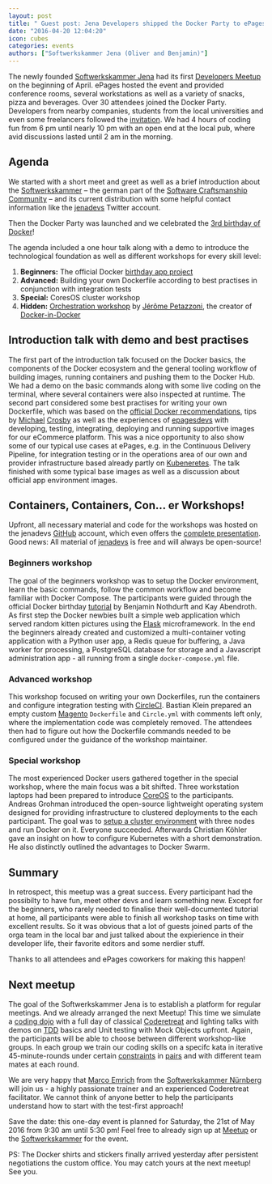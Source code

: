 ```yaml
---
layout: post
title: " Guest post: Jena Developers shipped the Docker Party to ePages!"
date: "2016-04-20 12:04:20"
icon: cubes
categories: events
authors: ["Softwerkskammer Jena (Oliver and Benjamin)"]
---
```


The newly founded [Softwerkskammer Jena](https://www.softwerkskammer.org/groups/jena) had its first [Developers Meetup](www.meetup.com/jenadevs) on the beginning of April.
ePages hosted the event and provided conference rooms, several workstations as well as a variety of snacks, pizza and beverages. Over 30 attendees joined the Docker Party. Developers from nearby companies, students from the local universities and even some freelancers followed the [invitation](https://github.com/jenadevs/jenadevs-meetup-001-docker-party/blob/master/orga/Softwerkskammer_Jena_Developers_Meetup_001_Docker_Party.pdf). We had 4 hours of coding fun from 6 pm until nearly 10 pm with an open end at the local pub, where avid discussions lasted until 2 am in the morning.

## Agenda

We started with a short meet and greet as well as a brief introduction about the [Softwerkskammer](softwerkskammer.org) – the german part of the [Software Craftsmanship Community](http://manifesto.softwarecraftsmanship.org) – and its current distribution with some helpful contact information like the [jenadevs](https://twitter.com/jenadevs) Twitter account.

Then the Docker Party was launched and we celebrated the [3rd birthday of Docker](https://www.docker.com/community/docker-birthday-3)!

The agenda included a one hour talk along with a demo to introduce the technological foundation as well as different workshops for every skill level:

  1. **Beginners:** The official Docker [birthday app project](https://github.com/jenadevs/docker-birthday-3)
  2. **Advanced:** Building your own Dockerfile according to best practises in conjunction with integration tests 
  3. **Special:** CoresOS cluster workshop
  4. **Hidden:** [Orchestration workshop](https://github.com/jenadevs/orchestration-workshop) by [Jérôme Petazzoni](https://twitter.com/jpetazzo), the creator of [Docker-in-Docker](https://github.com/jpetazzo/dind) 

## Introduction talk with demo and best practises

The first part of the introduction talk focused on the Docker basics, the components of the Docker ecosystem and the general tooling workflow of building images, running containers and pushing them to the Docker Hub.
We had a demo on the basic commands along with some live coding on the terminal, where several containers were also inspected at runtime.
The second part considered some best practises for writing your own Dockerfile, which was based on the [official Docker recommendations](https://docs.docker.com/engine/userguide/eng-image/dockerfile_best-practices), tips by [Michael](http://crosbymichael.com/dockerfile-best-practices.html) [Crosby](http://crosbymichael.com/dockerfile-best-practices-take-2.html) as well as the experiences of [epagesdevs](http://twitter.com/epagesdevs) with developing, testing, integrating, deploying and running supportive images for our eCommerce platform.
This was a nice opportunity to also show some of our typical use cases at ePages, e.g. in the Continuous Delivery Pipeline, for integration testing or in the operations area of our own and provider infrastructure based already partly on [Kubeneretes](http://kubernetes.io).
The talk finished with some typical base images as well as a discussion about official app environment images.

## Containers, Containers, Con... er Workshops!

Upfront, all necessary material and code for the workshops was hosted on the jenadevs [GitHub](https://github.com/jenadevs) account, which even offers the [complete presentation](https://github.com/jenadevs/jenadevs-meetup-001-docker-party).
Good news: All material of [jenadevs](https://github.com/jenadevs) is free and will always be open-source!

### Beginners workshop

The goal of the beginners workshop was to setup the Docker environment, learn the basic commands, follow the common workflow and become familiar with Docker Compose. The participants were guided through the official Docker birthday [tutorial](https://github.com/jenadevs/docker-birthday-3/blob/master/tutorial.md) by Benjamin Nothdurft and Kay Abendroth.
As first step the Docker newbies built a simple web application which served random kitten pictures using the [Flask](http://flask.pocoo.org) microframework. In the end the beginners already created and customized a multi-container voting application with a Python user app, a Redis queue for buffering, a Java worker for processing, a PostgreSQL database for storage and a Javascript administration app - all running from a single `docker-compose.yml` file.

### Advanced workshop

This workshop focused on writing your own Dockerfiles, run the containers and configure integration testing with [CircleCI](https://circleci.com). Bastian Klein prepared an empty custom [Magento](https://magento.com) `Dockerfile` and `Circle.yml` with comments left only, where the implementation code was completely removed.
The attendees then had to figure out how the Dockerfile commands needed to be configured under the guidance of the workshop maintainer.

### Special workshop

The most experienced Docker users gathered together in the special workshop, where the main focus was a bit shifted. Three workstation laptops had been prepared to introduce [CoreOS](https://coreos.com) to the participants. 
Andreas Grohman introduced the open-source lightweight operating system designed for providing infrastructure to clustered deployments to the each participant. 
The goal was to [setup a cluster environment](https://developer.epages.com/blog/2016/01/19/setup-a-coreos-cluster.html#why-use-coreos) with three nodes and run Docker on it.
Everyone succeeded.
Afterwards Christian Köhler gave an insight on how to configure Kubernetes with a short demonstration. He also distinctly outlined the advantages to Docker Swarm.

## Summary 

In retrospect, this meetup was a great success. Every participant had the possibilty to have fun, meet other devs and learn something new.
Except for the beginners, who rarely needed to finalise their well-documented tutorial at home, all participants were able to finish all workshop tasks on time with excellent results. So it was obvious that a lot of guests joined parts of the orga team in the local bar and just talked about the expierience in their developer life, their favorite editors and some nerdier stuff.

Thanks to all attendees and ePages coworkers for making this happen!

## Next meetup

The goal of the Softwerkskammer Jena is to establish a platform for regular meetings.
And we already arranged the next Meetup!
This time we simulate a [coding dojo](http://codingdojo.org) with a full day of classical [Coderetreat](http://coderetreat.org) and lighting talks with demos on [TDD](https://en.wikipedia.org/wiki/Test-driven_development) basics and Unit testing with Mock Objects upfront.
Again, the participants will be able to choose between different workshop-like groups.
In each group we train our coding skills on a specifc kata in iterative 45-minute-rounds under certain [constraints](http://coderetreat.org/facilitating/activity-catalog) in [pairs](https://en.wikipedia.org/wiki/Pair_programming) and with different team mates at each round.

We are very happy that [Marco Emrich](https://twitter.com/marcoemrich) from the [Softwerkskammer Nürnberg](https://www.softwerkskammer.org/groups/nuernberg) will join us - a highly passionate trainer and an experienced Coderetreat facilitator. We cannot think of anyone better to help the participants understand how to start with the test-first approach!

Save the date: this one-day event is planned for Saturday, the 21st of May 2016 from 9:30 am until 5:30 pm! Feel free to already sign up at [Meetup](http://www.meetup.com/jenadevs) or the [Softwerkskammer](https://www.softwerkskammer.org/groups/jena) for the event.

PS: The Docker shirts and stickers finally arrived yesterday after persistent negotiations the custom office. You may catch yours at the next meetup! See you.
